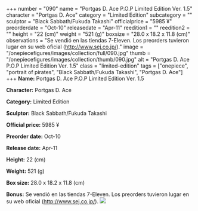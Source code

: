 +++
number = "090"
name = "Portgas D. Ace P.O.P Limited Edition Ver. 1.5"
character = "Portgas D. Ace"
category = "Limited Edition"
subcategory = ""
sculptor = "Black Sabbath/Fukuda Takashi"
officialprice = "5985 ¥"
preorderdate = "Oct-10"
releasedate = "Apr-11"
reedition1 = ""
reedition2 = ""
height = "22 (cm)"
weight = "521 (g)"
boxsize = "28.0 x 18.2 x 11.8 (cm)"
observations = "Se vendió en las tiendas 7-Eleven. Los preorders tuvieron lugar en su web oficial (http://www.sej.co.jp/)."
image = "/onepiecefigures/images/collection/full/090.jpg"
thumb = "/onepiecefigures/images/collection/thumb/090.jpg"
alt = "Portgas D. Ace P.O.P Limited Edition Ver. 1.5"
class = "limited-edition"
tags = ["onepiece", "portrait of pirates", "Black Sabbath/Fukuda Takashi", "Portgas D. Ace"]
+++
**Name:** Portgas D. Ace P.O.P Limited Edition Ver. 1.5

**Character:** Portgas D. Ace

**Category:** Limited Edition 

**Sculptor:** Black Sabbath/Fukuda Takashi

**Official price:** 5985 ¥

**Preorder date:** Oct-10

**Release date:** Apr-11

**Height:** 22 (cm)

**Weight:** 521 (g)

**Box size:** 28.0 x 18.2 x 11.8 (cm)

**Bonus:** Se vendió en las tiendas 7-Eleven. Los preorders tuvieron lugar en su web oficial (http://www.sej.co.jp/).
<img src="/onepiecefigures/images/collection/thumb/090.jpg">